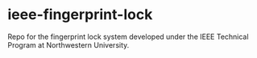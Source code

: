 # ieee-fingerprint-lock
Repo for the fingerprint lock system developed under the IEEE Technical Program at Northwestern University.
